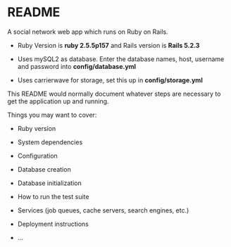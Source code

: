# README



A social network web app which runs on Ruby on Rails.

* Ruby Version is **ruby 2.5.5p157** and Rails version is **Rails 5.2.3**

* Uses mySQL2 as database. Enter the database names, host, username and password into **config/database.yml**

* Uses carrierwave for storage, set this up in **config/storage.yml**





This README would normally document whatever steps are necessary to get the
application up and running.

Things you may want to cover:

* Ruby version

* System dependencies

* Configuration

* Database creation

* Database initialization

* How to run the test suite

* Services (job queues, cache servers, search engines, etc.)

* Deployment instructions

* ...

